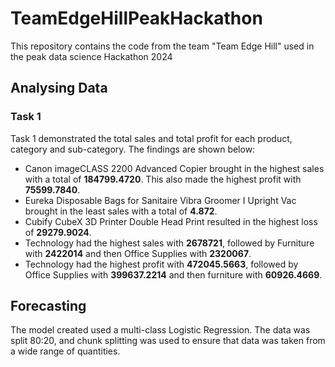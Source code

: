# TeamEdgeHillPeakHackathon
This repository contains the code from the team "Team Edge Hill" used in the peak data science Hackathon 2024

## Analysing Data

### Task 1
Task 1 demonstrated the total sales and total profit for each product, category and sub-category. The findings are shown below:

- Canon imageCLASS 2200 Advanced Copier brought in the highest sales with a total of **184799.4720**. This also made the highest profit with **75599.7840**.
- Eureka Disposable Bags for Sanitaire Vibra Groomer I Upright Vac brought in the least sales with a total of **4.872**.
- Cubify CubeX 3D Printer Double Head Print resulted in the highest loss of **29279.9024**.
- Technology had the highest sales with **2678721**, followed by Furniture with **2422014** and then Office Supplies with **2320067**.
- Technology had the highest profit with **472045.5663**, followed by Office Supplies with **399637.2214** and then furniture with **60926.4669**.

## Forecasting

The model created used a multi-class Logistic Regression. The data was split 80:20, and chunk splitting was used to ensure that data was taken from a wide range of quantities.